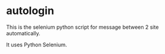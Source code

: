 # autologin
This is the selenium python script for message between 2 site automatically.

It uses Python Selenium.
